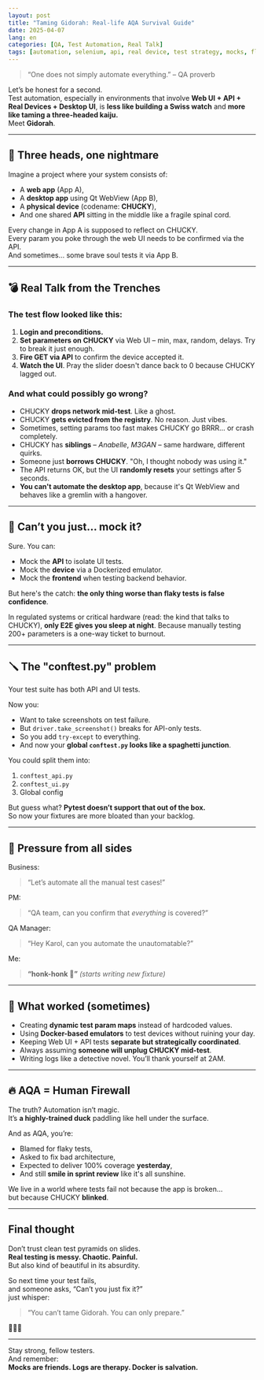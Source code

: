 ```yaml
---
layout: post
title: "Taming Gidorah: Real-life AQA Survival Guide"
date: 2025-04-07
lang: en
categories: [QA, Test Automation, Real Talk]
tags: [automation, selenium, api, real device, test strategy, mocks, flakiness]
---
```


> “One does not simply automate everything.”
> – QA proverb

Let’s be honest for a second.  
Test automation, especially in environments that involve **Web UI + API + Real Devices + Desktop UI**, is **less like building a Swiss watch** and **more like taming a three-headed kaiju.**  
Meet **Gidorah**.

---

## 🐉 Three heads, one nightmare

Imagine a project where your system consists of:
- A **web app** (App A),
- A **desktop app** using Qt WebView (App B),
- A **physical device** (codename: **CHUCKY**),
- And one shared **API** sitting in the middle like a fragile spinal cord.

Every change in App A is supposed to reflect on CHUCKY.  
Every param you poke through the web UI needs to be confirmed via the API.  
And sometimes… some brave soul tests it via App B.

---

## 💣 Real Talk from the Trenches

### The test flow looked like this:

1. **Login and preconditions.**
2. **Set parameters on CHUCKY** via Web UI – min, max, random, delays. Try to break it just enough.
3. **Fire GET via API** to confirm the device accepted it.
4. **Watch the UI**. Pray the slider doesn't dance back to 0 because CHUCKY lagged out.

### And what could possibly go wrong?

- CHUCKY **drops network mid-test**. Like a ghost.
- CHUCKY **gets evicted from the registry**. No reason. Just vibes.
- Sometimes, setting params too fast makes CHUCKY go BRRR... or crash completely.
- CHUCKY has **siblings** – *Anabelle*, *M3GAN* – same hardware, different quirks.
- Someone just **borrows CHUCKY**. "Oh, I thought nobody was using it."
- The API returns OK, but the UI **randomly resets** your settings after 5 seconds.
- **You can't automate the desktop app**, because it's Qt WebView and behaves like a gremlin with a hangover.

---

## 🧠 Can’t you just... mock it?

Sure. You can:
- Mock the **API** to isolate UI tests.
- Mock the **device** via a Dockerized emulator.
- Mock the **frontend** when testing backend behavior.

But here's the catch: **the only thing worse than flaky tests is false confidence**.

In regulated systems or critical hardware (read: the kind that talks to CHUCKY), **only E2E gives you sleep at night**. Because manually testing 200+ parameters is a one-way ticket to burnout.

---

## 🪛 The "conftest.py" problem

Your test suite has both API and UI tests.

Now you:
- Want to take screenshots on test failure.
- But `driver.take_screenshot()` breaks for API-only tests.
- So you add `try-except` to everything.
- And now your **global `conftest.py` looks like a spaghetti junction**.

You could split them into:
1. `conftest_api.py`
2. `conftest_ui.py`
3. Global config

But guess what? **Pytest doesn’t support that out of the box.**  
So now your fixtures are more bloated than your backlog.

---

## 🚨 Pressure from all sides

Business:  
> “Let’s automate all the manual test cases!”

PM:  
> “QA team, can you confirm that *everything* is covered?”

QA Manager:  
> “Hey Karol, can you automate the unautomatable?”

Me:  
> **“honk-honk 🥲”** *(starts writing new fixture)*

---

## 🧪 What worked (sometimes)

- Creating **dynamic test param maps** instead of hardcoded values.
- Using **Docker-based emulators** to test devices without ruining your day.
- Keeping Web UI + API tests **separate but strategically coordinated**.
- Always assuming **someone will unplug CHUCKY mid-test**.
- Writing logs like a detective novel. You’ll thank yourself at 2AM.

---

## 🔥 AQA = Human Firewall

The truth? Automation isn’t magic.  
It’s **a highly-trained duck** paddling like hell under the surface.

And as AQA, you’re:
- Blamed for flaky tests,
- Asked to fix bad architecture,
- Expected to deliver 100% coverage **yesterday**,
- And still **smile in sprint review** like it's all sunshine.

We live in a world where tests fail not because the app is broken…  
but because CHUCKY **blinked**.

---

## Final thought

Don’t trust clean test pyramids on slides.  
**Real testing is messy. Chaotic. Painful.**  
But also kind of beautiful in its absurdity.

So next time your test fails,  
and someone asks, “Can’t you just fix it?”  
just whisper:

> “You can’t tame Gidorah. You can only prepare.”

🐉🔥🧪

---

Stay strong, fellow testers.  
And remember:  
**Mocks are friends. Logs are therapy. Docker is salvation.**
